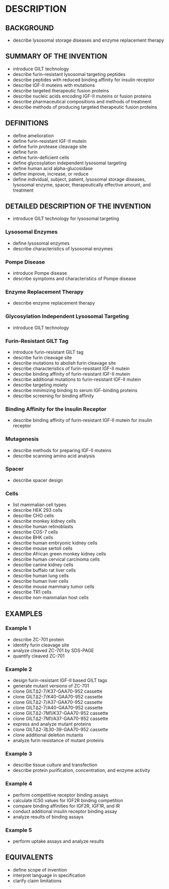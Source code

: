 # DESCRIPTION

## BACKGROUND

- describe lysosomal storage diseases and enzyme replacement therapy

## SUMMARY OF THE INVENTION

- introduce GILT technology
- describe furin-resistant lysosomal targeting peptides
- describe peptides with reduced binding affinity for insulin receptor
- describe IGF-II muteins with mutations
- describe targeted therapeutic fusion proteins
- describe nucleic acids encoding IGF-II muteins or fusion proteins
- describe pharmaceutical compositions and methods of treatment
- describe methods of producing targeted therapeutic fusion proteins

## DEFINITIONS

- define amelioration
- define furin-resistant IGF-II mutein
- define furin protease cleavage site
- define furin
- define furin-deficient cells
- define glycosylation independent lysosomal targeting
- define human acid alpha-glucosidase
- define improve, increase, or reduce
- define individual, subject, patient, lysosomal storage diseases, lysosomal enzyme, spacer, therapeutically effective amount, and treatment

## DETAILED DESCRIPTION OF THE INVENTION

- introduce GILT technology for lysosomal targeting

### Lysosomal Enzymes

- define lysosomal enzymes
- describe characteristics of lysosomal enzymes

### Pompe Disease

- introduce Pompe disease
- describe symptoms and characteristics of Pompe disease

### Enzyme Replacement Therapy

- describe enzyme replacement therapy

### Glycosylation Independent Lysosomal Targeting

- introduce GILT technology

### Furin-Resistant GILT Tag

- introduce furin-resistant GILT tag
- describe furin cleavage site
- describe mutations to abolish furin cleavage site
- describe characteristics of furin-resistant IGF-II mutein
- describe binding affinity of furin-resistant IGF-II mutein
- describe additional mutations to furin-resistant IGF-II mutein
- describe targeting moiety
- describe minimizing binding to serum IGF-binding proteins
- describe screening for binding affinity

### Binding Affinity for the Insulin Receptor

- describe binding affinity of furin-resistant IGF-II mutein for insulin receptor

### Mutagenesis

- describe methods for preparing IGF-II muteins
- describe scanning amino acid analysis

### Spacer

- describe spacer design

### Cells

- list mammalian cell types
- describe HEK 293 cells
- describe CHO cells
- describe monkey kidney cells
- describe human retinoblasts
- describe COS-7 cells
- describe BHK cells
- describe human embryonic kidney cells
- describe mouse sertoli cells
- describe African green monkey kidney cells
- describe human cervical carcinoma cells
- describe canine kidney cells
- describe buffalo rat liver cells
- describe human lung cells
- describe human liver cells
- describe mouse mammary tumor cells
- describe TR1 cells
- describe non-mammalian host cells

## EXAMPLES

### Example 1

- describe ZC-701 protein
- identify furin cleavage site
- analyze cleaved ZC-701 by SDS-PAGE
- quantify cleaved ZC-701

### Example 2

- design furin-resistant IGF-II based GILT tags
- generate mutant versions of ZC-701
- clone GILTΔ2-7/K37-GAA70-952 cassette
- clone GILTΔ2-7/K40-GAA70-952 cassette
- clone GILTΔ2-7/A37-GAA70-952 cassette
- clone GILTΔ2-7/A40-GAA70-952 cassette
- clone GILTΔ2-7M1/K37-GAA70-952 cassette
- clone GILTΔ2-7M1/A37-GAA70-952 cassette
- express and analyze mutant proteins
- clone GILTΔ2-7Δ30-39-GAA70-952 cassette
- clone additional deletion mutants
- analyze furin resistance of mutant proteins

### Example 3

- describe tissue culture and transfection
- describe protein purification, concentration, and enzyme activity

### Example 4

- perform competitive receptor binding assays
- calculate IC50 values for IGF2R binding competition
- compare binding affinities for IGF2R, IGF1R, and IR
- conduct additional insulin receptor binding assay
- analyze results of binding assays

### Example 5

- perform uptake assays and analyze results

## EQUIVALENTS

- define scope of invention
- interpret language in specification
- clarify claim limitations

